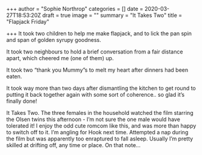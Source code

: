 +++
author = "Sophie Northrop"
categories = []
date = 2020-03-27T18:53:20Z
draft = true
image = ""
summary = "It Takes Two"
title = "Flapjack Friday"

+++
It took two children to help me make flapjack, and to lick the pan spin and span of golden syrupy goodness.

It took two neighbours to hold a brief conversation from a fair distance apart, which cheered me (one of them) up.

It took two “thank you Mummy”s to melt my heart after dinners had been eaten.

It took way more than two days after dismantling the kitchen to get round to putting it back together again with some sort of coherence.. so glad it’s finally done!

It Takes Two. The three females in the household watched the film starring the Olsen twins this afternoon - I’m not sure the one male would have tolerated it! I enjoy the odd cute romcom like this, and was more than happy to switch off to it. I’m angling for Hook next time. Attempted a nap during the film but was apparently too enraptured to fall asleep. Usually I’m pretty skilled at drifting off, any time or place. On that note...
